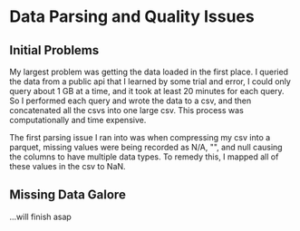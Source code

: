# Data Parsing and Quality Issues

## Initial Problems

My largest problem was getting the data loaded in the first place. I queried the data from a public api that I learned by some trial and error, I could only query about 1 GB at a time, and it took at least 20 minutes for each query. So I performed each query and wrote the data to a csv, and then concatenated all the csvs into one large csv. This process was computationally and time expensive. 

The first parsing issue I ran into was when compressing my csv into a parquet, missing values were being recorded as N/A, "", and null causing the columns to have multiple data types. To remedy this, I mapped all of these values in the csv to NaN. 

## Missing Data Galore

...will finish asap